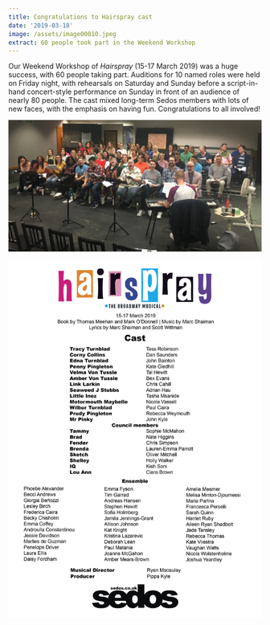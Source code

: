 ```yaml
---
title: Congratulations to Hairspray cast
date: '2019-03-18'
image: /assets/image00010.jpeg
extract: 60 people took part in the Weekend Workshop
---
```

Our Weekend Workshop of *Hairspray* (15-17 March 2019) was a huge success, with 60 people taking part. Auditions for 10 named roles were held on Friday night, with rehearsals on Saturday and Sunday before a script-in-hand concert-style performance on Sunday in front of an audience of nearly 80 people. The cast mixed long-term Sedos members with lots of new faces, with the emphasis on having fun. Congratulations to all involved!

![](/assets/image00010.jpeg)

![](/assets/hairspraycastlistwebsite.jpg)
